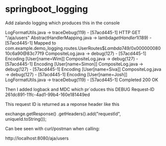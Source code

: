 # springboot_logging

Add zalando logging which produces this in the console

LogFormatUtils.java -> traceDebug(119) - [57acd445-1] HTTP GET "/aja/users" 
AbstractHandlerMapping.java -> lambda$getHandler$1(189) - [57acd445-1] Mapped to com.example.demo_logging.routes.UserRoutes$$Lambda$749/0x00000008010c6a90@83c77f9
CompositeLog.java -> debug(127) - [57acd445-1] Encoding [User[name=Wim]]
CompositeLog.java -> debug(127) - [57acd445-1] Encoding [User[name=Simon]]
CompositeLog.java -> debug(127) - [57acd445-1] Encoding [User[name=Siva]]
CompositeLog.java -> debug(127) - [57acd445-1] Encoding [User[name=Josh]]
LogFormatUtils.java -> traceDebug(119) - [57acd445-1] Completed 200 OK

Then I added logback and MDC which pr´oduces this
DEBUG Request-ID 261dc891-11fc-4ad1-99b4-160e181449ed 

This request ID is returned as a reponse header like this

exchange.getResponse()
.getHeaders().add("requestId",  uniqueId.toString());

Can bee seen with curl/postman when calling:

http://localhost:8080/aja/users

